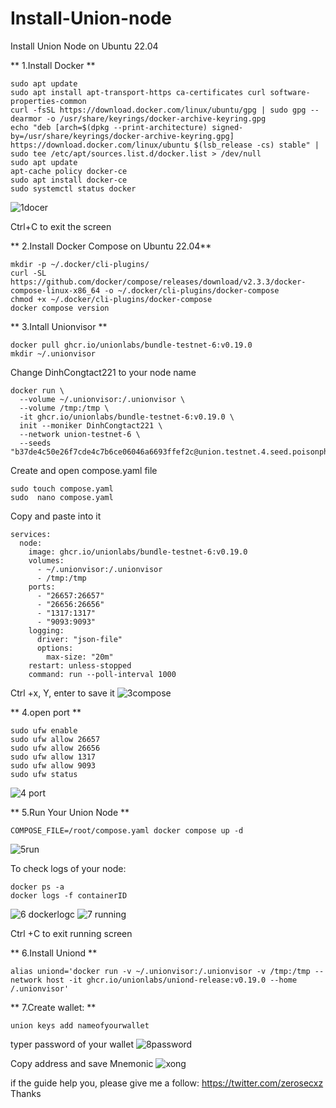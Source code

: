 

# Install-Union-node
Install Union Node on Ubuntu 22.04

** 1.Install Docker
**
```
sudo apt update 
sudo apt install apt-transport-https ca-certificates curl software-properties-common
curl -fsSL https://download.docker.com/linux/ubuntu/gpg | sudo gpg --dearmor -o /usr/share/keyrings/docker-archive-keyring.gpg
echo "deb [arch=$(dpkg --print-architecture) signed-by=/usr/share/keyrings/docker-archive-keyring.gpg] https://download.docker.com/linux/ubuntu $(lsb_release -cs) stable" | sudo tee /etc/apt/sources.list.d/docker.list > /dev/null
sudo apt update
apt-cache policy docker-ce
sudo apt install docker-ce
sudo systemctl status docker
```
![1docer](https://github.com/DinhCongTac221/Install-Union-node/assets/27664184/4677ffc9-59f8-40ca-a1b9-f4c3d513d8a5)

Ctrl+C to exit the screen

** 2.Install Docker Compose on Ubuntu 22.04**

```
mkdir -p ~/.docker/cli-plugins/
curl -SL https://github.com/docker/compose/releases/download/v2.3.3/docker-compose-linux-x86_64 -o ~/.docker/cli-plugins/docker-compose
chmod +x ~/.docker/cli-plugins/docker-compose
docker compose version
```

** 3.Intall Unionvisor
**
```
docker pull ghcr.io/unionlabs/bundle-testnet-6:v0.19.0
mkdir ~/.unionvisor
```
Change DinhCongtact221 to your node name
```
docker run \
  --volume ~/.unionvisor:/.unionvisor \
  --volume /tmp:/tmp \
  -it ghcr.io/unionlabs/bundle-testnet-6:v0.19.0 \
  init --moniker DinhCongtact221 \
  --network union-testnet-6 \
  --seeds "b37de4c50e26f7cde4c7b6ce06046a6693ffef2c@union.testnet.4.seed.poisonphang.com:26656"
  ```
  
  Create and open compose.yaml file
  ```
sudo touch compose.yaml
sudo  nano compose.yaml
```
Copy and paste into it
```
services:
  node:
    image: ghcr.io/unionlabs/bundle-testnet-6:v0.19.0
    volumes:
      - ~/.unionvisor:/.unionvisor
      - /tmp:/tmp
    ports:
      - "26657:26657"
      - "26656:26656"
      - "1317:1317"
      - "9093:9093"
    logging:
      driver: "json-file"
      options:
        max-size: "20m"
    restart: unless-stopped
    command: run --poll-interval 1000

```
Ctrl +x, Y, enter to save it
![3compose](https://github.com/DinhCongTac221/Install-Union-node/assets/27664184/63de2ff8-76e9-4d36-a54e-f97ed7dfd9af)



** 4.open port
**
```
sudo ufw enable
sudo ufw allow 26657
sudo ufw allow 26656
sudo ufw allow 1317
sudo ufw allow 9093
sudo ufw status
```

![4 port](https://github.com/DinhCongTac221/Install-Union-node/assets/27664184/d2efd1f5-cd84-45ff-86ba-b9e204ee2a52)

** 5.Run Your Union Node
**

```
COMPOSE_FILE=/root/compose.yaml docker compose up -d
```
![5run](https://github.com/DinhCongTac221/Install-Union-node/assets/27664184/1da0ba62-8581-45ab-a821-103b0482f54f)


To check logs of your node:
```
docker ps -a
docker logs -f containerID
```

![6 dockerlogc](https://github.com/DinhCongTac221/Install-Union-node/assets/27664184/59b9544a-25d4-4b49-b790-7874ba36fdbd)
![7 running](https://github.com/DinhCongTac221/Install-Union-node/assets/27664184/cc62a995-042b-4f90-9c3d-d23d776e0669)


Ctrl +C to exit running screen

** 6.Install Uniond
**
```
alias uniond='docker run -v ~/.unionvisor:/.unionvisor -v /tmp:/tmp --network host -it ghcr.io/unionlabs/uniond-release:v0.19.0 --home /.unionvisor'
```
** 7.Create wallet: 
**
```
union keys add nameofyourwallet
```
typer password of your wallet
![8password](https://github.com/DinhCongTac221/Install-Union-node/assets/27664184/a9e1bd06-4d4a-4ba7-b802-31a66aae4043)

Copy address and save Mnemonic
![xong](https://github.com/DinhCongTac221/Install-Union-node/assets/27664184/0525a7c7-0133-40aa-8471-95f719db313d)

if the guide help you, please give me a follow: https://twitter.com/zerosecxz
Thanks
